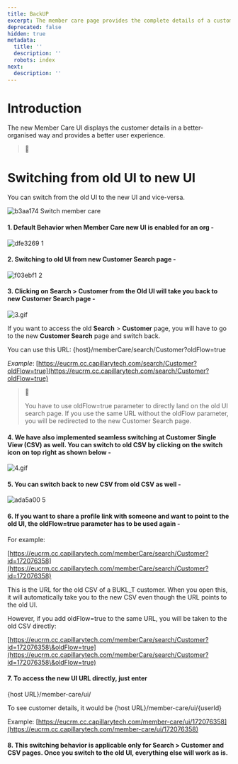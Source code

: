 ```yaml
---
title: BackUP
excerpt: The member care page provides the complete details of a customer.
deprecated: false
hidden: true
metadata:
  title: ''
  description: ''
  robots: index
next:
  description: ''
---
```

# Introduction

The new Member Care UI displays the customer details in a better-organised way and provides a better user experience.

> 📘

# Switching from old UI to new UI

You can switch from the old UI to the new UI and vice-versa.

![b3aa174 Switch member care](https://files.readme.io/b3aa174-Switch_member_care.gif)

#### 1. Default Behavior when Member Care new UI is enabled for an org -

![dfe3269 1](https://files.readme.io/dfe3269-1.gif)

#### 2. Switching to old UI from new Customer Search page -

![f03ebf1 2](https://files.readme.io/f03ebf1-2.gif)

#### 3. Clicking on **Search** > **Customer** from the Old UI will take you back to new Customer Search page -

![](https://files.readme.io/7bf007a-3.gif "3.gif")

If you want to access the old **Search** > **Customer** page, you will have to go to the new **Customer Search** page and switch back. 

You can use this URL: \{host}/memberCare/search/Customer?oldFlow=true

*Example*: [https://eucrm.cc.capillarytech.com/search/Customer?oldFlow=true](https://eucrm.cc.capillarytech.com/search/Customer?oldFlow=true)

> 📘
>
> You have to use oldFlow=true parameter to directly land on the old UI search page. If you use the same URL without the oldFlow parameter, you will be redirected to the new Customer Search page.

#### 4. We have also implemented seamless switching at Customer Single View (CSV) as well. You can switch to old CSV by clicking on the switch icon on top right as shown below -

![](https://files.readme.io/6976170-4.gif "4.gif")

#### 5. You can switch back to new CSV from old CSV as well -

![ada5a00 5](https://files.readme.io/ada5a00-5.gif)

#### 6. If you want to share a profile link with someone and  want to point to the old UI, the oldFlow=true parameter has to be used again -

For example:

[https://eucrm.cc.capillarytech.com/memberCare/search/Customer?id=172076358](https://eucrm.cc.capillarytech.com/memberCare/search/Customer?id=172076358)

This is the URL for the old CSV of a BUKL\_T customer. When you open this, it will automatically take you to the new CSV even though the URL points to the old UI.

However, if you add oldFlow=true to the same URL, you will be taken to the old CSV directly:

[https://eucrm.cc.capillarytech.com/memberCare/search/Customer?id=172076358\&oldFlow=true](https://eucrm.cc.capillarytech.com/memberCare/search/Customer?id=172076358\&oldFlow=true)

#### 7. To access the new UI URL directly, just enter

\{host URL}/member-care/ui/

To see customer details, it would be \{host URL}/member-care/ui/\{userId}

Example: [https://eucrm.cc.capillarytech.com/member-care/ui/172076358](https://eucrm.cc.capillarytech.com/member-care/ui/172076358)

#### 8. This switching behavior is applicable only for Search > Customer and CSV pages. Once you switch to the old UI, everything else will work as is.
